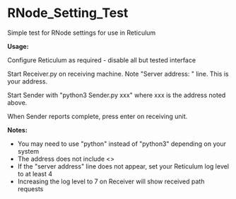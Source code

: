 # RNode_Setting_Test
Simple test for RNode settings for use in Reticulum

**Usage:**

  Configure Reticulum as required - disable all but tested interface

  Start Receiver.py on receiving machine. Note "Server address: <xxx>" line. This is your address.
  
  Start Sender with "python3 Sender.py xxx" where xxx is the address noted above.
  
  When Sender reports complete, press enter on receiving unit.
  
  
**Notes:**
  * You may need to use "python" instead of "python3" depending on your system
  * The address does not include <>
  * If the "server address" line does not appear, set your Reticulum log level to at least 4
  * Increasing the log level to 7 on Receiver will show received path requests
  
